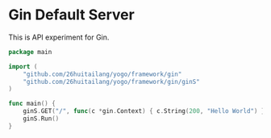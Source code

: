 # Gin Default Server

This is API experiment for Gin.

```go
package main

import (
	"github.com/26huitailang/yogo/framework/gin"
	"github.com/26huitailang/yogo/framework/gin/ginS"
)

func main() {
	ginS.GET("/", func(c *gin.Context) { c.String(200, "Hello World") })
	ginS.Run()
}
```
